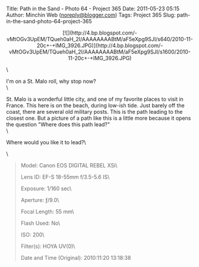 Title: Path in the Sand - Photo 64 - Project 365
Date: 2011-05-23 05:15
Author: Minchin Web (noreply@blogger.com)
Tags: Project 365
Slug: path-in-the-sand-photo-64-project-365

<div class="separator" style="clear: both; text-align: center;">

</p>
<p>
[![](http://4.bp.blogspot.com/-vMtOGv3UpEM/TQueh0aH_2I/AAAAAAAABtM/aF5eXpg9SJI/s640/2010-11-20c+-+IMG_3926.JPG)](http://4.bp.blogspot.com/-vMtOGv3UpEM/TQueh0aH_2I/AAAAAAAABtM/aF5eXpg9SJI/s1600/2010-11-20c+-+IMG_3926.JPG)

</div>

</p>
\

I'm on a St. Malo roll, why stop now?\
\

St. Malo is a wonderful little city, and one of my favorite places to
visit in France. This here is on the beach, during low-ish tide. Just
barely off the coast, there are several old military posts. This is the
path leading to the closest one. But a picture of a path like this is a
little more because it opens the question "Where does this path lead?"\
\

Where would you like it to lead?\

\

> </p>
> <span style="color: #666666;">Model: </span>Canon EOS DIGITAL REBEL
> XSi\
>
> <span style="color: #666666;">Lens ID: </span>EF-S 18-55mm f/3.5-5.6
> IS\
>
> <span style="color: #666666;">Exposure: </span>1/160 sec\
>
> <span style="color: #666666;">Aperture: </span>ƒ/9.0\
>
> <span style="color: #666666;">Focal Length: </span>55 mm\
>
> <span style="color: #666666;">Flash Used: </span>No\
>
> <span style="color: #666666;">ISO: </span>200\
>
> <span style="color: #666666;">Filter(s): </span>HOYA UV(0)\
>
> <p>
> <span style="color: #666666;">Date and Time
> (Original): </span>2010:11:20 13:18:38

</p>

